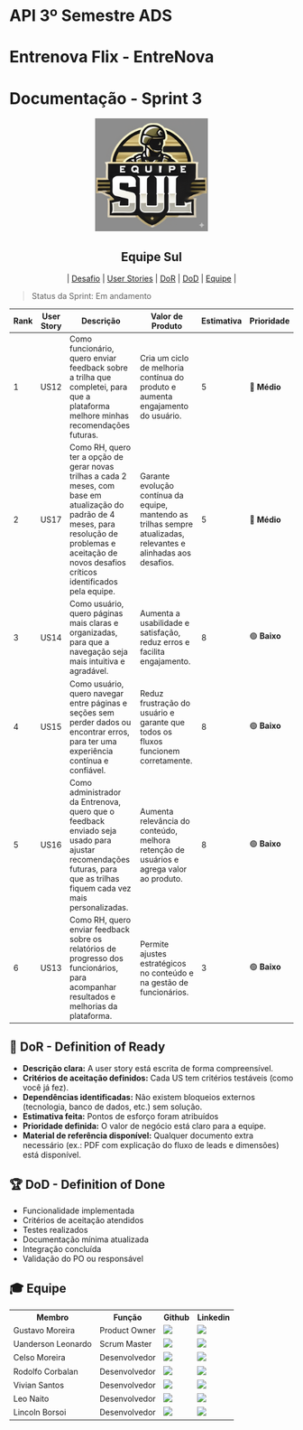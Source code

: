 
# API 3º Semestre ADS

# Entrenova Flix - EntreNova

# Documentação - Sprint 3

<p align="center">
      <img src="../logosul.png" alt="logo da Equipe Sul" width="200">
      <h2 align="center"> Equipe Sul</h2>
</p>

<p align="center">
  | <a href ="#desafio"> Desafio</a>  |
  <a href ="#us"> User Stories</a>  |   
  <a href ="#dor">DoR</a>  |
  <a href ="#dod">DoD</a>  |
  <a href ="#equipe"> Equipe</a> |
</p>

> Status da Sprint: Em andamento 

| Rank | User Story | Descrição | Valor de Produto | Estimativa | Prioridade |
|------|------------|-----------|------------------|------------|------------|
| 1 | US12 | Como funcionário, quero enviar feedback sobre a trilha que completei, para que a plataforma melhore minhas recomendações futuras. | Cria um ciclo de melhoria contínua do produto e aumenta engajamento do usuário. | 5 | 🔵 **Médio** |
| 2 | US17 | Como RH, quero ter a opção de gerar novas trilhas a cada 2 meses, com base em atualização do padrão de 4 meses, para resolução de problemas e aceitação de novos desafios críticos identificados pela equipe. | Garante evolução contínua da equipe, mantendo as trilhas sempre atualizadas, relevantes e alinhadas aos desafios. | 5 | 🔵 **Médio** |
| 3 | US14 | Como usuário, quero páginas mais claras e organizadas, para que a navegação seja mais intuitiva e agradável. | Aumenta a usabilidade e satisfação, reduz erros e facilita engajamento. | 8 | 🟢 **Baixo** |
| 4 | US15 | Como usuário, quero navegar entre páginas e seções sem perder dados ou encontrar erros, para ter uma experiência contínua e confiável. | Reduz frustração do usuário e garante que todos os fluxos funcionem corretamente. | 8 | 🟢 **Baixo** |
| 5 | US16 | Como administrador da Entrenova, quero que o feedback enviado seja usado para ajustar recomendações futuras, para que as trilhas fiquem cada vez mais personalizadas. | Aumenta relevância do conteúdo, melhora retenção de usuários e agrega valor ao produto. | 8 | 🟢 **Baixo** |
| 6 | US13 | Como RH, quero enviar feedback sobre os relatórios de progresso dos funcionários, para acompanhar resultados e melhorias da plataforma. | Permite ajustes estratégicos no conteúdo e na gestão de funcionários. | 3 | 🟢 **Baixo** |

## 🏃‍ DoR - Definition of Ready <a id="dor"></a>

* **Descrição clara:** A user story está escrita de forma compreensível. 
* **Critérios de aceitação definidos:** Cada US tem critérios testáveis (como você já fez).
* **Dependências identificadas:** Não existem bloqueios externos (tecnologia,
banco de dados, etc.) sem solução. 
* **Estimativa feita:** Pontos de esforço foram atribuídos
* **Prioridade definida:** O valor de negócio está claro para a equipe. 
* **Material de referência disponível:** Qualquer documento extra necessário (ex.:
PDF com explicação do fluxo de leads e dimensões) está disponível. 



## 🏆 DoD - Definition of Done <a id="dod"></a>

* Funcionalidade implementada
* Critérios de aceitação atendidos
* Testes realizados
* Documentação mínima atualizada
* Integração concluída
* Validação do PO ou responsável



## 🎓 Equipe <a id="equipe"></a>

<div align="center">
  <table>
    <tr>
      <th>Membro</th>
      <th>Função</th>
      <th>Github</th>
      <th>Linkedin</th>
    </tr>
    <tr>
      <td>Gustavo Moreira</td>
      <td>Product Owner</td>
      <td><a href="https://github.com/MoreiraGu"><img src="https://img.shields.io/badge/GitHub-100000?style=for-the-badge&logo=github&logoColor=white"></a></td>
      <td><a href="https://www.linkedin.com/in/gustavo-moreira-43120027b?utm_source=share&utm_campaign=share_via&utm_content=profile&utm_medium=ios_app"><img src="https://img.shields.io/badge/LinkedIn-0077B5?style=for-the-badge&logo=linkedin&logoColor=white"></a></td>
    </tr>
    <tr>
      <td>Uanderson Leonardo</td>
      <td>Scrum Master</td>
      <td><a href="https://github.com/uandleon"><img src="https://img.shields.io/badge/GitHub-100000?style=for-the-badge&logo=github&logoColor=white"></a></td>
      <td><a href="https://www.linkedin.com/in/uanderson-leonardo-1aaa722a0/"><img src="https://img.shields.io/badge/LinkedIn-0077B5?style=for-the-badge&logo=linkedin&logoColor=white"></a></td>
    </tr>
    <tr>
      <td>Celso Moreira</td>
      <td>Desenvolvedor</td>
      <td><a href="https://github.com/yCels"><img src="https://img.shields.io/badge/GitHub-100000?style=for-the-badge&logo=github&logoColor=white"></a></td>
      <td><a href="https://www.linkedin.com/in/celso-moreira-freitas-957832222?utm_source=share&utm_campaign=share_via&utm_content=profile&utm_medium=ios_app"><img src="https://img.shields.io/badge/LinkedIn-0077B5?style=for-the-badge&logo=linkedin&logoColor=white"></a></td>
    </tr>
    <tr>
      <td>Rodolfo Corbalan</td>
      <td>Desenvolvedor</td>
      <td><a href="https://github.com/xRod-Rodriguesx"><img src="https://img.shields.io/badge/GitHub-100000?style=for-the-badge&logo=github&logoColor=white"></a></td>
      <td><a href="https://www.linkedin.com/in/rodolfo-corbalan-2a02b4207?utm_source=share&utm_campaign=share_via&utm_content=profile&utm_medium=android_app"><img src="https://img.shields.io/badge/LinkedIn-0077B5?style=for-the-badge&logo=linkedin&logoColor=white"></a></td>
    </tr>
    <tr>
      <td>Vivian Santos</td>
      <td>Desenvolvedor</td>
      <td><a href="https://github.com/vivianSantos0101"><img src="https://img.shields.io/badge/GitHub-100000?style=for-the-badge&logo=github&logoColor=white"></a></td>
      <td><a href="https://www.linkedin.com/in/vivianstoliveira?utm_source=share&utm_campaign=share_via&utm_content=profile&utm_medium=android_app"><img src="https://img.shields.io/badge/LinkedIn-0077B5?style=for-the-badge&logo=linkedin&logoColor=white"></a></td>
    </tr>
    <tr>
      <td>Leo Naito</td>
      <td>Desenvolvedor</td>
      <td><a href="https://github.com/LNaito"><img src="https://img.shields.io/badge/GitHub-100000?style=for-the-badge&logo=github&logoColor=white"></a></td>
      <td><a href=""><img src="https://img.shields.io/badge/LinkedIn-0077B5?style=for-the-badge&logo=linkedin&logoColor=white"></a></td>
    </tr>
    <tr>
      <td>Lincoln Borsoi</td>
      <td>Desenvolvedor</td>
      <td><a href="https://github.com/Dollar2006"><img src="https://img.shields.io/badge/GitHub-100000?style=for-the-badge&logo=github&logoColor=white"></a></td>
      <td><a href="https://www.linkedin.com/in/lincolnborsoimoreira?utm_source=share&utm_campaign=share_via&utm_content=profile&utm_medium=android_app"><img src="https://img.shields.io/badge/LinkedIn-0077B5?style=for-the-badge&logo=linkedin&logoColor=white"></a></td>
    </tr>
  </table>
</div>
